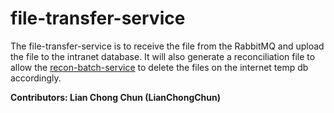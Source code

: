 # file-transfer-service

The file-transfer-service is to receive the file from the RabbitMQ and upload the file to the intranet database. It will also generate a reconciliation file to allow the [recon-batch-service](https://github.com/amirahadam/recon-batch-service) to delete the files on the internet temp db accordingly.

**Contributors: Lian Chong Chun (LianChongChun)**
